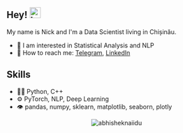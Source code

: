 ## Hey! <img src="https://media.giphy.com/media/hvRJCLFzcasrR4ia7z/giphy.gif" alt="Logo" width="25" height="25">
My name is Nick and I'm a Data Scientist living in Chișinău.


- 🤔 I am interested in Statistical Analysis and NLP
- 💬 How to reach me: [Telegram](https://t.me/ndrabcinski), [LinkedIn](https://www.linkedin.com/in/nickdrabcinski/)

## Skills
- 👨‍💻 Python, C++
- ⚙️ PyTorch, NLP, Deep Learning
- 👁️ pandas, numpy, sklearn, matplotlib, seaborn,  plotly

<p align="center"> <img src="https://github-readme-stats.vercel.app/api?username=nickdrabcinski&show_icons=true&hide_border=true&theme=gotham" alt="abhisheknaiidu" />


<!---
nickdrabcinski/nickdrabcinski is a ✨ special ✨ repository because its `README.md` (this file) appears on your GitHub profile.
You can click the Preview link to take a look at your changes.
--->
